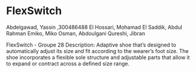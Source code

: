 # FlexSwitch

Abdelgawad, Yassin ,300486488
El Hossari, Mohamad
El Saddik, Abdul Rahman
Emiko, Miko
Osman, Abdoulgani
Qureshi, Jibran

FlexSwitch - Groupe 28
Description: Adaptive shoe that’s designed to automatically adjust its size and fit according to the wearer’s foot size. The shoe incorporates a flexible sole structure and adjustable parts that allow it to expand or contract across a defined size range. 
